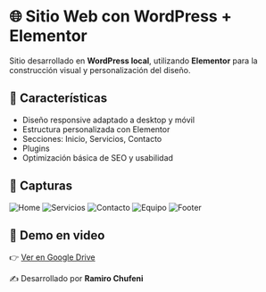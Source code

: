 # 🌐 Sitio Web con WordPress + Elementor

Sitio desarrollado en **WordPress local**, utilizando **Elementor** para la construcción visual y personalización del diseño.

## 🚀 Características
- Diseño responsive adaptado a desktop y móvil
- Estructura personalizada con Elementor
- Secciones: Inicio, Servicios, Contacto
- Plugins
- Optimización básica de SEO y usabilidad

## 📸 Capturas
![Home](<img width="1903" height="881" alt="home" src="https://github.com/user-attachments/assets/f4dbf6cf-974c-4f7e-8f3f-6760372cc97e" />)
![Servicios](<img width="1091" height="882" alt="servicios" src="https://github.com/user-attachments/assets/58c25b2e-6d5e-483f-affd-ffe111074af4" />)
![Contacto](<img width="973" height="830" alt="contacto" src="https://github.com/user-attachments/assets/71ddb109-7683-4a2d-a09f-adbe52e0a5b7" />)
![Equipo](<img width="1200" height="853" alt="equipo" src="https://github.com/user-attachments/assets/7a07546b-7399-427e-9a7e-bcdddb64ece1" />)
![Footer](<img width="1381" height="364" alt="footer" src="https://github.com/user-attachments/assets/d185f6f2-85f5-44f5-9393-fe1f03f0e2f9" />)


## 🎥 Demo en video
👉 [Ver en Google Drive](https://drive.google.com/file/d/1zfqVHf7Py1s8rAttk_YdmfU-ItRXoIC8/view?usp=sharing)

✍️ Desarrollado por **Ramiro Chufeni**
